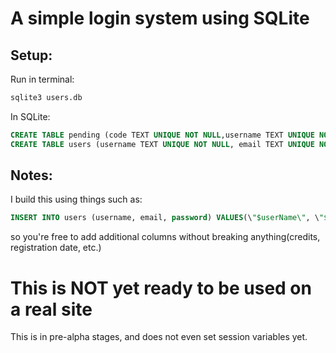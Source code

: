 # A simple login system using SQLite

## Setup:
Run in terminal:
```bash
sqlite3 users.db
```
In SQLite:
```sql
CREATE TABLE pending (code TEXT UNIQUE NOT NULL,username TEXT UNIQUE NOT NULL, email TEXT UNIQUE NOT NULL, password TEXT NOT NULL);
CREATE TABLE users (username TEXT UNIQUE NOT NULL, email TEXT UNIQUE NOT NULL, password TEXT NOT NULL);
```
## Notes:
I build this using things such as:

```sql
INSERT INTO users (username, email, password) VALUES(\"$userName\", \"$email\", \"$password\")
```
so you're free to add additional columns without breaking anything(credits, registration date, etc.)

# This is NOT yet ready to be used on a real site
This is in pre-alpha stages, and does not even set session variables yet. 
